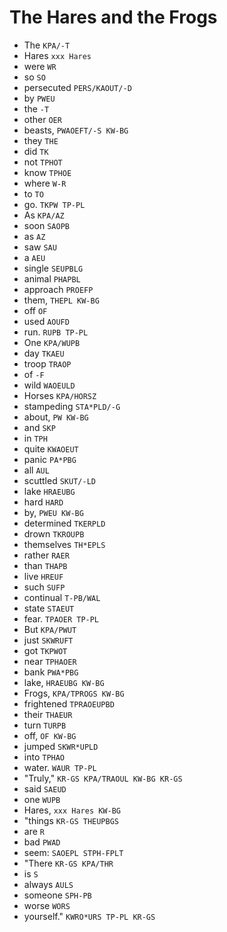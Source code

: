 # The Hares and the Frogs

* The `KPA/-T`
* Hares `xxx Hares`
* were `WR`
* so `SO`
* persecuted `PERS/KAOUT/-D`
* by `PWEU`
* the `-T`
* other `OER`
* beasts, `PWAOEFT/-S KW-BG`
* they `THE`
* did `TK`
* not `TPHOT`
* know `TPHOE`
* where `W-R`
* to `TO`
* go. `TKPW TP-PL`
* As `KPA/AZ`
* soon `SAOPB`
* as `AZ`
* saw `SAU`
* a `AEU`
* single `SEUPBLG`
* animal `PHAPBL`
* approach `PROEFP`
* them, `THEPL KW-BG`
* off `OF`
* used `AOUFD`
* run. `RUPB TP-PL`
* One `KPA/WUPB`
* day `TKAEU`
* troop `TRAOP`
* of `-F`
* wild `WAOEULD`
* Horses `KPA/HORSZ`
* stampeding `STA*PLD/-G`
* about, `PW KW-BG`
* and `SKP`
* in `TPH`
* quite `KWAOEUT`
* panic `PA*PBG`
* all `AUL`
* scuttled `SKUT/-LD`
* lake `HRAEUBG`
* hard `HARD`
* by, `PWEU KW-BG`
* determined `TKERPLD`
* drown `TKROUPB`
* themselves `TH*EPLS`
* rather `RAER`
* than `THAPB`
* live `HREUF`
* such `SUFP`
* continual `T-PB/WAL`
* state `STAEUT`
* fear. `TPAOER TP-PL`
* But `KPA/PWUT`
* just `SKWRUFT`
* got `TKPWOT`
* near `TPHAOER`
* bank `PWA*PBG`
* lake, `HRAEUBG KW-BG`
* Frogs, `KPA/TPROGS KW-BG`
* frightened `TPRAOEUPBD`
* their `THAEUR`
* turn `TURPB`
* off, `OF KW-BG`
* jumped `SKWR*UPLD`
* into `TPHAO`
* water. `WAUR TP-PL`
* "Truly," `KR-GS KPA/TRAOUL KW-BG KR-GS`
* said `SAEUD`
* one `WUPB`
* Hares, `xxx Hares KW-BG`
* "things `KR-GS THEUPBGS`
* are `R`
* bad `PWAD`
* seem: `SAOEPL STPH-FPLT`
* "There `KR-GS KPA/THR`
* is `S`
* always `AULS`
* someone `SPH-PB`
* worse `WORS`
* yourself." `KWRO*URS TP-PL KR-GS`
